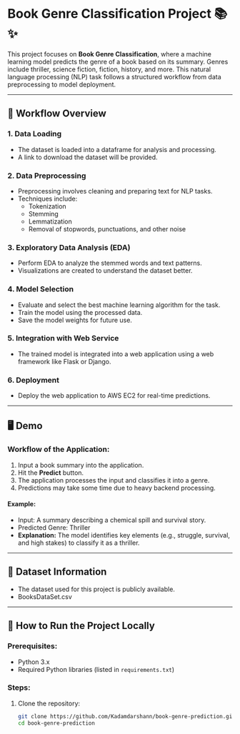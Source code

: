 # Book Genre Classification Project 📚✨

This project focuses on **Book Genre Classification**, where a machine learning model predicts the genre of a book based on its summary. Genres include thriller, science fiction, fiction, history, and more. This natural language processing (NLP) task follows a structured workflow from data preprocessing to model deployment.

---

## 🚀 Workflow Overview

### 1. **Data Loading**
- The dataset is loaded into a dataframe for analysis and processing.
- A link to download the dataset will be provided.

### 2. **Data Preprocessing**
- Preprocessing involves cleaning and preparing text for NLP tasks.
- Techniques include:
  - Tokenization
  - Stemming
  - Lemmatization
  - Removal of stopwords, punctuations, and other noise

### 3. **Exploratory Data Analysis (EDA)**
- Perform EDA to analyze the stemmed words and text patterns.
- Visualizations are created to understand the dataset better.

### 4. **Model Selection**
- Evaluate and select the best machine learning algorithm for the task.
- Train the model using the processed data.
- Save the model weights for future use.

### 5. **Integration with Web Service**
- The trained model is integrated into a web application using a web framework like Flask or Django.

### 6. **Deployment**
- Deploy the web application to AWS EC2 for real-time predictions.

---

## 🖥️ Demo

### Workflow of the Application:
1. Input a book summary into the application.
2. Hit the **Predict** button.
3. The application processes the input and classifies it into a genre.
4. Predictions may take some time due to heavy backend processing.

#### Example:
- Input: A summary describing a chemical spill and survival story.
- Predicted Genre: Thriller
- **Explanation:** The model identifies key elements (e.g., struggle, survival, and high stakes) to classify it as a thriller.

---

## 📂 Dataset Information
- The dataset used for this project is publicly available.  
- BooksDataSet.csv 

---

## 📜 How to Run the Project Locally
### Prerequisites:
- Python 3.x
- Required Python libraries (listed in `requirements.txt`)

### Steps:
1. Clone the repository:
   ```bash
   git clone https://github.com/Kadamdarshann/book-genre-prediction.git
   cd book-genre-prediction
